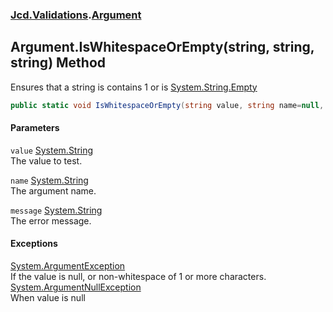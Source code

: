 ### [Jcd.Validations](Jcd_Validations.md 'Jcd.Validations').[Argument](Jcd_Validations_Argument.md 'Jcd.Validations.Argument')
## Argument.IsWhitespaceOrEmpty(string, string, string) Method
Ensures that a string is contains 1 or is [System.String.Empty](https://docs.microsoft.com/en-us/dotnet/api/System.String.Empty 'System.String.Empty')
```csharp
public static void IsWhitespaceOrEmpty(string value, string name=null, string message=null);
```
#### Parameters
<a name='Jcd_Validations_Argument_IsWhitespaceOrEmpty(string_string_string)_value'></a>
`value` [System.String](https://docs.microsoft.com/en-us/dotnet/api/System.String 'System.String')  
The value to test.
  
<a name='Jcd_Validations_Argument_IsWhitespaceOrEmpty(string_string_string)_name'></a>
`name` [System.String](https://docs.microsoft.com/en-us/dotnet/api/System.String 'System.String')  
The argument name.
  
<a name='Jcd_Validations_Argument_IsWhitespaceOrEmpty(string_string_string)_message'></a>
`message` [System.String](https://docs.microsoft.com/en-us/dotnet/api/System.String 'System.String')  
The error message.
  
#### Exceptions
[System.ArgumentException](https://docs.microsoft.com/en-us/dotnet/api/System.ArgumentException 'System.ArgumentException')  
If the value is null, or non-whitespace of 1 or more characters.  
[System.ArgumentNullException](https://docs.microsoft.com/en-us/dotnet/api/System.ArgumentNullException 'System.ArgumentNullException')  
When value is null
